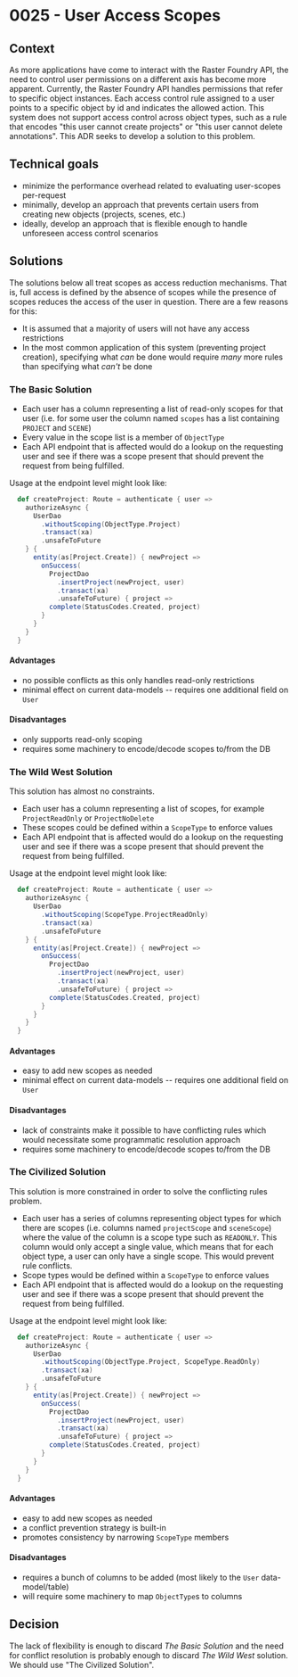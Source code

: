 # 0025 - User Access Scopes

## Context

As more applications have come to interact with the Raster Foundry API, the need to control user permissions on a different axis has become more apparent.
Currently, the Raster Foundry API handles permissions that refer to specific object instances. Each access control rule assigned to a user points to a specific object by id and indicates the allowed action.
This system does not support access control across object types, such as a rule that encodes "this user cannot create projects" or "this user cannot delete annotations".
This ADR seeks to develop a solution to this problem.

## Technical goals

- minimize the performance overhead related to evaluating user-scopes per-request
- minimally, develop an approach that prevents certain users from creating new objects (projects, scenes, etc.)
- ideally, develop an approach that is flexible enough to handle unforeseen access control scenarios

## Solutions

The solutions below all treat scopes as access reduction mechanisms. That is, full access is defined by the absence of scopes while the presence of scopes reduces the access of the user in question. There are a few reasons for this:

- It is assumed that a majority of users will not have any access restrictions
- In the most common application of this system (preventing project creation), specifying what _can_ be done would require _many_ more rules than specifying what _can't_ be done

### The Basic Solution

- Each user has a column representing a list of read-only scopes for that user (i.e. for some user the column named `scopes` has a list containing `PROJECT` and `SCENE`)
- Every value in the scope list is a member of `ObjectType`
- Each API endpoint that is affected would do a lookup on the requesting user and see if there was a scope present that should prevent the request from being fulfilled.

Usage at the endpoint level might look like:

```scala
  def createProject: Route = authenticate { user =>
    authorizeAsync {
      UserDao
        .withoutScoping(ObjectType.Project)
        .transact(xa)
        .unsafeToFuture
    } {
      entity(as[Project.Create]) { newProject =>
        onSuccess(
          ProjectDao
            .insertProject(newProject, user)
            .transact(xa)
            .unsafeToFuture) { project =>
          complete(StatusCodes.Created, project)
        }
      }
    }
  }
```

#### Advantages

- no possible conflicts as this only handles read-only restrictions
- minimal effect on current data-models -- requires one additional field on `User`

#### Disadvantages

- only supports read-only scoping
- requires some machinery to encode/decode scopes to/from the DB

### The Wild West Solution

This solution has almost no constraints.

- Each user has a column representing a list of scopes, for example `ProjectReadOnly` or `ProjectNoDelete`
- These scopes could be defined within a `ScopeType` to enforce values
- Each API endpoint that is affected would do a lookup on the requesting user and see if there was a scope present that should prevent the request from being fulfilled.

Usage at the endpoint level might look like:

```scala
  def createProject: Route = authenticate { user =>
    authorizeAsync {
      UserDao
        .withoutScoping(ScopeType.ProjectReadOnly)
        .transact(xa)
        .unsafeToFuture
    } {
      entity(as[Project.Create]) { newProject =>
        onSuccess(
          ProjectDao
            .insertProject(newProject, user)
            .transact(xa)
            .unsafeToFuture) { project =>
          complete(StatusCodes.Created, project)
        }
      }
    }
  }
```

#### Advantages

- easy to add new scopes as needed
- minimal effect on current data-models -- requires one additional field on `User`

#### Disadvantages

- lack of constraints make it possible to have conflicting rules which would necessitate some programmatic resolution approach
- requires some machinery to encode/decode scopes to/from the DB

### The Civilized Solution

This solution is more constrained in order to solve the conflicting rules problem.

- Each user has a series of columns representing object types for which there are scopes (i.e. columns named `projectScope` and `sceneScope`) where the value of the column is a scope type such as `READONLY`. This column would only accept a single value, which means that for each object type, a user can only have a single scope. This would prevent rule conflicts.
- Scope types would be defined within a `ScopeType` to enforce values
- Each API endpoint that is affected would do a lookup on the requesting user and see if there was a scope present that should prevent the request from being fulfilled.

Usage at the endpoint level might look like:

```scala
  def createProject: Route = authenticate { user =>
    authorizeAsync {
      UserDao
        .withoutScoping(ObjectType.Project, ScopeType.ReadOnly)
        .transact(xa)
        .unsafeToFuture
    } {
      entity(as[Project.Create]) { newProject =>
        onSuccess(
          ProjectDao
            .insertProject(newProject, user)
            .transact(xa)
            .unsafeToFuture) { project =>
          complete(StatusCodes.Created, project)
        }
      }
    }
  }
```

#### Advantages

- easy to add new scopes as needed
- a conflict prevention strategy is built-in
- promotes consistency by narrowing `ScopeType` members

#### Disadvantages

- requires a bunch of columns to be added (most likely to the `User` data-model/table)
- will require some machinery to map `ObjectType`s to columns

## Decision

The lack of flexibility is enough to discard _The Basic Solution_ and the need for conflict resolution is probably enough to discard _The Wild West_ solution. We should use "The Civilized Solution".
